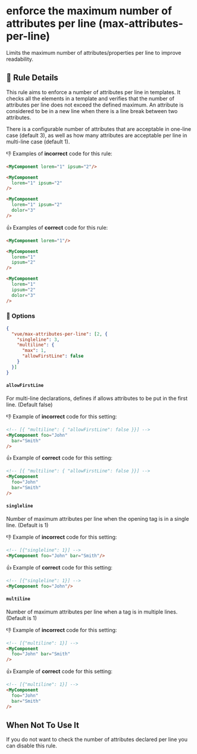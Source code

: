 # enforce the maximum number of attributes per line (max-attributes-per-line)

Limits the maximum number of attributes/properties per line to improve readability.


## :book: Rule Details

This rule aims to enforce a number of attributes per line in templates.
It checks all the elements in a template and verifies that the number of attributes per line does not exceed the defined maximum.
An attribute is considered to be in a new line when there is a line break between two attributes.

There is a configurable number of attributes that are acceptable in one-line case (default 3), as well as how many attributes are acceptable per line in multi-line case (default 1).

:-1: Examples of **incorrect** code for this rule:

```html
<MyComponent lorem="1" ipsum="2"/>

<MyComponent
  lorem="1" ipsum="2"
/>

<MyComponent
  lorem="1" ipsum="2"
  dolor="3"
/>
```

:+1: Examples of **correct** code for this rule:

```html
<MyComponent lorem="1"/>

<MyComponent
  lorem="1"
  ipsum="2"
/>

<MyComponent
  lorem="1"
  ipsum="2"
  dolor="3"
/>
```

### :wrench:  Options

```json
{
  "vue/max-attributes-per-line": [2, {
    "singleline": 3,
    "multiline": {
      "max": 1,
      "allowFirstLine": false
    }
  }]
}
```

#### `allowFirstLine`

For multi-line declarations, defines if allows attributes to be put in the first line. (Default false)

:-1: Example of **incorrect** code for this setting:

```html
<!-- [{ "multiline": { "allowFirstLine": false }}] -->
<MyComponent foo="John"
  bar="Smith"
/>
```

:+1: Example of **correct** code for this setting:

```html
<!-- [{ "multiline": { "allowFirstLine": false }}] -->
<MyComponent
  foo="John"
  bar="Smith"
/>
```

#### `singleline`

Number of maximum attributes per line when the opening tag is in a single line. (Default is 1)

:-1: Example of **incorrect** code for this setting:
```html
<!-- [{"singleline": 1}] -->
<MyComponent foo="John" bar="Smith"/>
```

:+1: Example of **correct** code for this setting:
```html
<!-- [{"singleline": 1}] -->
<MyComponent foo="John"/>
```

#### `multiline`

Number of maximum attributes per line when a tag is in multiple lines. (Default is 1)

:-1: Example of **incorrect** code for this setting:

```html
<!-- [{"multiline": 1}] -->
<MyComponent
  foo="John" bar="Smith"
/>
```

:+1: Example of **correct** code for this setting:

```html
<!-- [{"multiline": 1}] -->
<MyComponent
  foo="John"
  bar="Smith"
/>
```

## When Not To Use It

If you do not want to check the number of attributes declared per line you can disable this rule.
